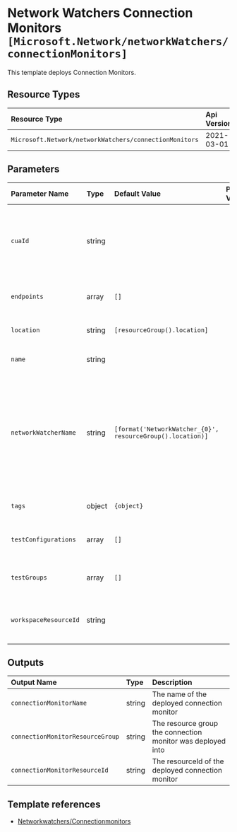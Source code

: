 # Network Watchers Connection Monitors `[Microsoft.Network/networkWatchers/connectionMonitors]`

This template deploys Connection Monitors.

## Resource Types

| Resource Type | Api Version |
| :-- | :-- |
| `Microsoft.Network/networkWatchers/connectionMonitors` | 2021-03-01 |

## Parameters

| Parameter Name | Type | Default Value | Possible Values | Description |
| :-- | :-- | :-- | :-- | :-- |
| `cuaId` | string |  |  | Optional. Customer Usage Attribution id (GUID). This GUID must be previously registered |
| `endpoints` | array | `[]` |  | Optional. List of connection monitor endpoints. |
| `location` | string | `[resourceGroup().location]` |  | Optional. Location for all resources. |
| `name` | string |  |  | Optional. Name of the resource. |
| `networkWatcherName` | string | `[format('NetworkWatcher_{0}', resourceGroup().location)]` |  | Optional. Name of the network watcher resource. Must be in the resource group where the Flow log will be created and same region as the NSG |
| `tags` | object | `{object}` |  | Optional. Tags of the resource. |
| `testConfigurations` | array | `[]` |  | Optional. List of connection monitor test configurations. |
| `testGroups` | array | `[]` |  | Optional.	List of connection monitor test groups. |
| `workspaceResourceId` | string |  |  | Optional. Specify the Log Analytics Workspace Resource ID |

## Outputs

| Output Name | Type | Description |
| :-- | :-- | :-- |
| `connectionMonitorName` | string | The name of the deployed connection monitor |
| `connectionMonitorResourceGroup` | string | The resource group the connection monitor was deployed into |
| `connectionMonitorResourceId` | string | The resourceId of the deployed connection monitor |

## Template references

- [Networkwatchers/Connectionmonitors](https://docs.microsoft.com/en-us/azure/templates/Microsoft.Network/2021-03-01/networkWatchers/connectionMonitors)
